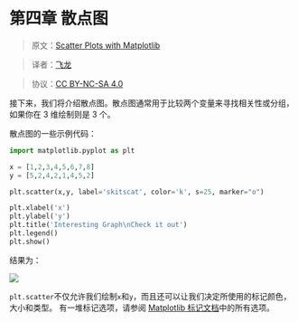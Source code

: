 # 第四章 散点图

> 原文：[Scatter Plots with Matplotlib](https://pythonprogramming.net/scatter-plot-matplotlib-tutorial/)

> 译者：[飞龙](https://github.com/)

> 协议：[CC BY-NC-SA 4.0](http://creativecommons.org/licenses/by-nc-sa/4.0/)

接下来，我们将介绍散点图。散点图通常用于比较两个变量来寻找相关性或分组，如果你在 3 维绘制则是 3 个。

散点图的一些示例代码：

```py
import matplotlib.pyplot as plt

x = [1,2,3,4,5,6,7,8]
y = [5,2,4,2,1,4,5,2]

plt.scatter(x,y, label='skitscat', color='k', s=25, marker="o")

plt.xlabel('x')
plt.ylabel('y')
plt.title('Interesting Graph\nCheck it out')
plt.legend()
plt.show()
```

结果为：

![](https://pythonprogramming.net/static/images/matplotlib/matplotlib-scatter-plot-tutorial.png)

`plt.scatter`不仅允许我们绘制`x`和`y`，而且还可以让我们决定所使用的标记颜色，大小和类型。 有一堆标记选项，请参阅 [Matplotlib 标记文档](http://matplotlib.org/api/markers_api.html)中的所有选项。
